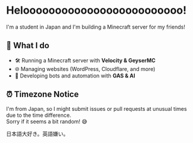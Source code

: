 # Helooooooooooooooooooooooooo!
I'm a student in Japan and I'm building a Minecraft server for my friends!

## 🔧 What I do  
- 🛠 Running a Minecraft server with **Velocity & GeyserMC**  
- 🌐 Managing websites (WordPress, Cloudflare, and more)  
- 🤖 Developing bots and automation with **GAS & AI**  

## ⏰ Timezone Notice  
I'm from Japan, so I might submit issues or pull requests at unusual times due to the time difference.  
Sorry if it seems a bit random! 😅  

日本語大好き。英語嫌い。
